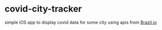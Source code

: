 # covid-city-tracker
simple iOS app to display covid data for some city using apis from [Brazil.io](https://brasil.io/dataset/covid19/caso_full/)
